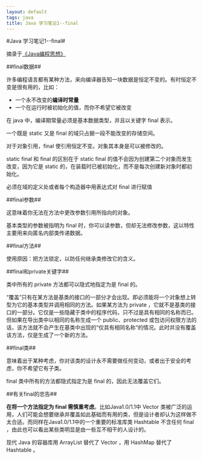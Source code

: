 ```yaml
---
layout: default
tags: java
title: Java 学习笔记1--final
---
```


#Java 学习笔记1--final#

摘录于[《Java编程思想》](http://book.douban.com/subject/2130190/)

##final数据##

许多编程语言都有某种方法，来向编译器告知一块数据是恒定不变的。有时恒定不变是很有用的，比如：

* 一个永不改变的**编译时常量**
* 一个在运行时被初始化的值，而你不希望它被改变

在 java 中，编译期常量必须是基本数据类型，并且以关键字 final 表示。

一个既是 static 又是 final 的域只占据一段不能改变的存储空间。

对于对象引用，final 使引用恒定不变。对象其本身是可以被修改的。

static final 和 final 的区别在于 static final 的值不会因为创建第二个对象而发生改变，因为它是 static 的，在装载时已被初始化，而不是每次创建新对象时都初始化。

必须在域的定义处或者每个构造器中用表达式对 final 进行赋值

##final参数##

这意味着你无法在方法中更改参数引用所指向的对象。

基本类型的参数被指明为 final 时，你可以读参数，但却无法修改参数，这以特性主要用来向匿名内部类传递数据。

##final方法##

使用原因：把方法锁定，以防任何继承类修改它的含义。

##final和private关键字##

类中所有的 private 方法都可以隐式地指定为是 final 的。

“覆盖”只有在某方法是基类的接口的一部分才会出现。即必须能将一个对象想上转型为它的基本类型并调用相同的方法。如果某方法为 private ，它就不是基类的接口的一部分。它仅是一些隐藏于类中的程序代码，只不过是具有相同的名称而已。但如果在导出类中以相同的名称生成一个 public、protected 或包访问权限方法的话，该方法就不会产生在基类中出现的“仅具有相同名称”的情况。此时并没有覆盖该方法，仅是生成了一个新的方法。

##final类##

意味着出于某种考虑，你对该类的设计永不需要做任何变动，或者出于安全的考虑，你不希望它有子类。

final 类中所有的方法都隐式指定为是 final 的，因此无法覆盖它们。

##有关final的忠告##

**在将一个方法指定为 final 需慎重考虑**。比如Java1.0/1.1中 Vector 类被广泛的运用，人们可能会想要继承并覆盖如此基础而有用的类，但是设计者却认为这样做不太合适。而同样在Java1.0/1.1中的一个重要的标准库类 Hashtable 不含任何 final ，由此也可以看出某些类明显是由一些互不相干的人设计的。

现代 Java 的容器库用 ArrayList 替代了 Vector ，用 HashMap 替代了 Hashtable 。

